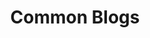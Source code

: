 ---
title: "Common Blogs"
layout: category
taxonomy: common
permalink: /category/common
author_profile: true
---